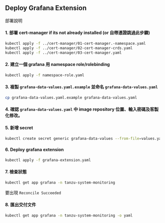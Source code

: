 ## Deploy Grafana Extension 
部署說明

#### 1. 部署 cert-manager if its not already installed (or 自帶憑證跳過此步驟)

```sh
kubectl apply -f ../cert-manager/01-cert-manager.-namespace.yaml
kubectl apply -f ../cert-manager/02-cert-manager-crds.yaml
kubectl apply -f ../cert-manager/03-cert-manager.yaml
```

#### 2. 建立一個 grafana 用 namespace role/rolebinding

```sh
kubectl apply -f namespace-role.yaml
```

#### 3. 複製 `grafana-data-values.yaml.example` 並命名 `grafana-data-values.yaml`
    
```sh
cp grafana-data-values.yaml.example grafana-data-values.yaml
```
    
#### 4. 確認 `grafana-data-values.yaml` 中 image repository 位置、輸入密碼及客製化修改。

#### 5. 新增 secret 

```sh
kubectl create secret generic grafana-data-values --from-file=values.yaml=grafana-data-values.yaml -n tanzu-system-monitoring
```

#### 6. Deploy grafana extension

```sh
kubectl apply -f grafana-extension.yaml
```

#### 7. 檢查狀態

```sh
kubectl get app grafana -n tanzu-system-monitoring
```

   要出現 `Reconcile Succeeded`

#### 8. 匯出交付文件

```sh
kubectl get app grafana -n tanzu-system-monitoring -o yaml
```
